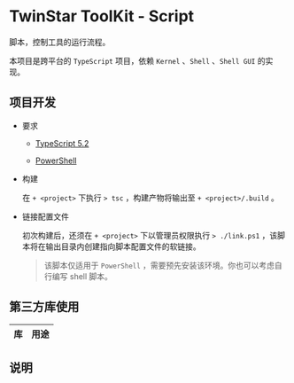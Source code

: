 # TwinStar ToolKit - Script

脚本，控制工具的运行流程。

本项目是跨平台的 `TypeScript` 项目，依赖 `Kernel` 、`Shell` 、`Shell GUI` 的实现。

## 项目开发

* 要求
	
	* [TypeScript 5.2](https://www.typescriptlang.org/)
	
	* [PowerShell](https://learn.microsoft.com/powershell/)

* 构建
	
	在 `+ <project>` 下执行 `> tsc` ，构建产物将输出至 `+ <project>/.build` 。

* 链接配置文件
	
	初次构建后，还须在 `+ <project>` 下以管理员权限执行 `> ./link.ps1` ，该脚本将在输出目录内创建指向脚本配置文件的软链接。
	
	> 该脚本仅适用于 `PowerShell` ，需要预先安装该环境。你也可以考虑自行编写 shell 脚本。

## 第三方库使用

| 库                                                                         | 用途                           |
|:--------------------------------------------------------------------------:|:------------------------------:|

## 说明
